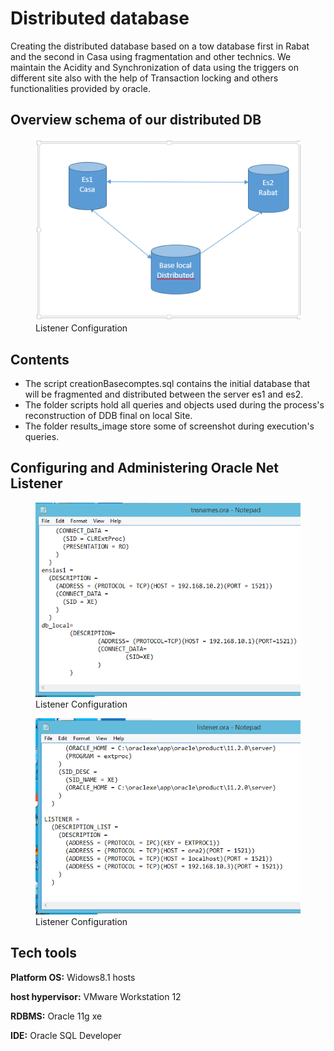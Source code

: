 # Distributed database

Creating the distributed database based on a tow database first in Rabat and the second in Casa using fragmentation and other technics.
We maintain the Acidity and Synchronization of data using  the  triggers on different site also with the help of Transaction locking and others functionalities provided by oracle.
## Overview schema of our distributed DB

<figure>
  <img src="/results_img/schm.PNG" alt="titople" title="Optional title" />
  <figcaption>Listener Configuration</figcaption>
</figure>


## Contents

- The script creationBasecomptes.sql contains the initial  database that will be fragmented and distributed between the server es1 and es2.
- The folder scripts hold all queries and objects used during the process's reconstruction of DDB final on local Site.
- The folder results_image store some of screenshot during execution's queries.


## Configuring and Administering Oracle Net Listener

<figure>
  <img src="/results_img/tsnme.PNG" alt="titople" title="Optional title" />
  <figcaption>Listener Configuration</figcaption>
</figure>
<figure>
  <img src="/results_img/listner.PNG" alt="titople" title="Optional title" />
  <figcaption>Listener Configuration</figcaption>
</figure>

## Tech tools

**Platform OS:** Widows8.1 hosts

**host hypervisor:** VMware Workstation 12

**RDBMS:** Oracle 11g xe

**IDE:** Oracle SQL Developer


